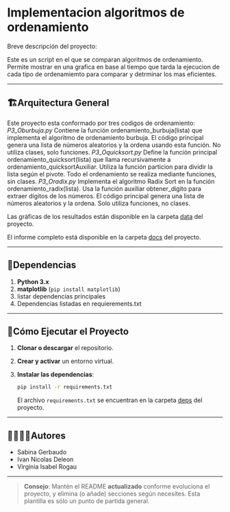 # Implementacion algoritmos de ordenamiento 

Breve descripción del proyecto:

Este es un script en el que se comparan algoritmos de ordenamiento. Permite mostrar en una grafica en base al tiempo que tarda la ejecucion de cada tipo de ordenamiemto para comparar y detrminar los mas eficientes.

---
## 🏗Arquitectura General

Este proyecto esta conformado por tres codigos de ordenamiento:
*P3_Oburbuja.py*
Contiene la función ordenamiento_burbuja(lista) que implementa el algoritmo de ordenamiento burbuja.
El código principal genera una lista de números aleatorios y la ordena usando esta función.
No utiliza clases, solo funciones.
*P3_Oquicksort.py*
Define la función principal ordenamiento_quicksort(lista) que llama recursivamente a ordenamiento_quicksortAuxiliar.
Utiliza la función particion para dividir la lista según el pivote.
Todo el ordenamiento se realiza mediante funciones, sin clases.
*P3_Oradix.py*
Implementa el algoritmo Radix Sort en la función ordenamiento_radix(lista).
Usa la función auxiliar obtener_digito para extraer dígitos de los números.
El código principal genera una lista de números aleatorios y la ordena.
Solo utiliza funciones, no clases.

Las gráficas de los resultados están disponible en la carpeta [data](./data) del proyecto.

El informe completo está disponible en la carpeta [docs](./docs) del proyecto.

---
## 📑Dependencias

1. **Python 3.x**
2. **matplotlib** (`pip install matplotlib`)
3. listar dependencias principales
4. Dependencias listadas en requierements.txt

---
## 🚀Cómo Ejecutar el Proyecto
1. **Clonar o descargar** el repositorio.

2. **Crear y activar** un entorno virtual.

3. **Instalar las dependencias**:
   ```bash
   pip install -r requirements.txt
   ```
   El archivo `requirements.txt` se encuentran en la carpeta [deps](./deps) del proyecto.

---
## 🙎‍♀️🙎‍♂️Autores

- Sabina Gerbaudo
- Ivan Nicolas Deleon
- Virginia Isabel Rogau

---

> **Consejo**: Mantén el README **actualizado** conforme evoluciona el proyecto, y elimina (o añade) secciones según necesites. Esta plantilla es sólo un punto de partida general.
